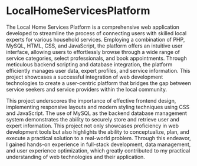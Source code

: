 # LocalHomeServicesPlatform

The Local Home Services Platform is a comprehensive web application developed to
streamline the process of connecting users with skilled local experts for various household
services. Employing a combination of PHP, MySQL, HTML, CSS, and JavaScript, the platform
offers an intuitive user interface, allowing users to effortlessly browse through a wide range
of service categories, select professionals, and book appointments. Through meticulous
backend scripting and database integration, the platform efficiently manages user data,
expert profiles, and service information. This project showcases a successful integration of
web development technologies to create a user-centric platform that bridges the gap
between service seekers and service providers within the local community.

This project underscores the importance of effective frontend design, implementing
responsive layouts and modern styling techniques using CSS and JavaScript. The use of
MySQL as the backend database management system demonstrates the ability to securely
store and retrieve user and expert information. This project not only showcases proficiency
in web development tools but also highlights the ability to conceptualize, plan, and execute
a practical solution to a real-world problem. Through this endeavor, I gained hands-on
experience in full-stack development, data management, and user experience optimization,
which greatly contributed to my practical understanding of web technologies and their
application.
